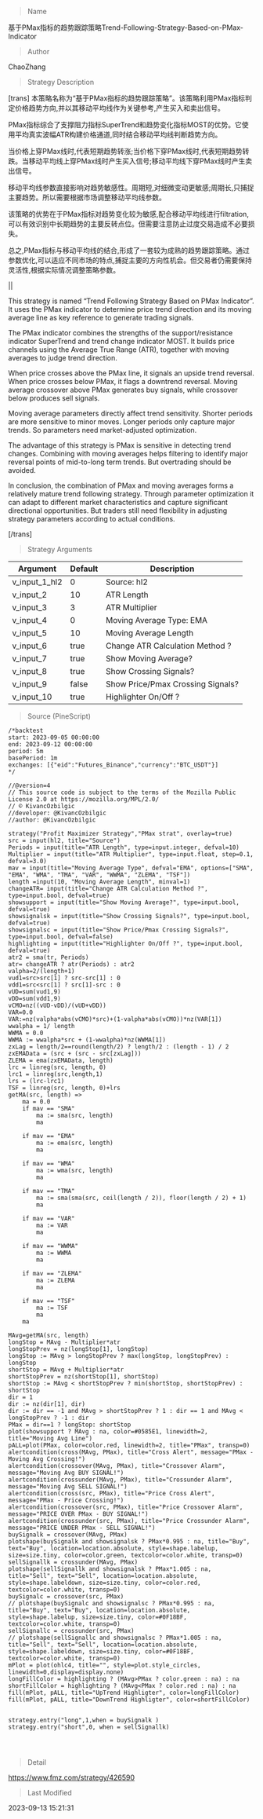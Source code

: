 
> Name

基于PMax指标的趋势跟踪策略Trend-Following-Strategy-Based-on-PMax-Indicator

> Author

ChaoZhang

> Strategy Description



[trans]
本策略名称为“基于PMax指标的趋势跟踪策略”。该策略利用PMax指标判定价格趋势方向,并以其移动平均线作为关键参考,产生买入和卖出信号。

PMax指标综合了支撑阻力指标SuperTrend和趋势变化指标MOST的优势。它使用平均真实波幅ATR构建价格通道,同时结合移动平均线判断趋势方向。

当价格上穿PMax线时,代表短期趋势转涨;当价格下穿PMax线时,代表短期趋势转跌。当移动平均线上穿PMax线时产生买入信号;移动平均线下穿PMax线时产生卖出信号。

移动平均线参数直接影响对趋势敏感性。周期短,对细微变动更敏感;周期长,只捕捉主要趋势。所以需要根据市场调整移动平均线参数。

该策略的优势在于PMax指标对趋势变化较为敏感,配合移动平均线进行filtration,可以有效识别中长期趋势的主要反转点位。但需要注意防止过度交易造成不必要损失。

总之,PMax指标与移动平均线的结合,形成了一套较为成熟的趋势跟踪策略。通过参数优化,可以适应不同市场的特点,捕捉主要的方向性机会。但交易者仍需要保持灵活性,根据实际情况调整策略参数。


||



This strategy is named “Trend Following Strategy Based on PMax Indicator”. It uses the PMax indicator to determine price trend direction and its moving average line as key reference to generate trading signals.

The PMax indicator combines the strengths of the support/resistance indicator SuperTrend and trend change indicator MOST. It builds price channels using the Average True Range (ATR), together with moving averages to judge trend direction.

When price crosses above the PMax line, it signals an upside trend reversal. When price crosses below PMax, it flags a downtrend reversal. Moving average crossover above PMax generates buy signals, while crossover below produces sell signals.

Moving average parameters directly affect trend sensitivity. Shorter periods are more sensitive to minor moves. Longer periods only capture major trends. So parameters need market-adjusted optimization. 

The advantage of this strategy is PMax is sensitive in detecting trend changes. Combining with moving averages helps filtering to identify major reversal points of mid-to-long term trends. But overtrading should be avoided.

In conclusion, the combination of PMax and moving averages forms a relatively mature trend following strategy. Through parameter optimization it can adapt to different market characteristics and capture significant directional opportunities. But traders still need flexibility in adjusting strategy parameters according to actual conditions.

[/trans]

> Strategy Arguments



|Argument|Default|Description|
|----|----|----|
|v_input_1_hl2|0|Source: hl2|high|low|open|close|hlc3|hlcc4|ohlc4|
|v_input_2|10|ATR Length|
|v_input_3|3|ATR Multiplier|
|v_input_4|0|Moving Average Type: EMA|SMA|WMA|TMA|VAR|WWMA|ZLEMA|TSF|
|v_input_5|10|Moving Average Length|
|v_input_6|true|Change ATR Calculation Method ?|
|v_input_7|true|Show Moving Average?|
|v_input_8|true|Show Crossing Signals?|
|v_input_9|false|Show Price/Pmax Crossing Signals?|
|v_input_10|true|Highlighter On/Off ?|


> Source (PineScript)

``` pinescript
/*backtest
start: 2023-09-05 00:00:00
end: 2023-09-12 00:00:00
period: 5m
basePeriod: 1m
exchanges: [{"eid":"Futures_Binance","currency":"BTC_USDT"}]
*/

//@version=4
// This source code is subject to the terms of the Mozilla Public License 2.0 at https://mozilla.org/MPL/2.0/
// © KivancOzbilgic
//developer: @KivancOzbilgic
//author: @KivancOzbilgic

strategy("Profit Maximizer Strategy","PMax strat", overlay=true)
src = input(hl2, title="Source")
Periods = input(title="ATR Length", type=input.integer, defval=10)
Multiplier = input(title="ATR Multiplier", type=input.float, step=0.1, defval=3.0)
mav = input(title="Moving Average Type", defval="EMA", options=["SMA", "EMA", "WMA", "TMA", "VAR", "WWMA", "ZLEMA", "TSF"])
length =input(10, "Moving Average Length", minval=1)
changeATR= input(title="Change ATR Calculation Method ?", type=input.bool, defval=true)
showsupport = input(title="Show Moving Average?", type=input.bool, defval=true)
showsignalsk = input(title="Show Crossing Signals?", type=input.bool, defval=true)
showsignalsc = input(title="Show Price/Pmax Crossing Signals?", type=input.bool, defval=false)
highlighting = input(title="Highlighter On/Off ?", type=input.bool, defval=true)
atr2 = sma(tr, Periods)
atr= changeATR ? atr(Periods) : atr2
valpha=2/(length+1)
vud1=src>src[1] ? src-src[1] : 0
vdd1=src<src[1] ? src[1]-src : 0
vUD=sum(vud1,9)
vDD=sum(vdd1,9)
vCMO=nz((vUD-vDD)/(vUD+vDD))
VAR=0.0
VAR:=nz(valpha*abs(vCMO)*src)+(1-valpha*abs(vCMO))*nz(VAR[1])
wwalpha = 1/ length
WWMA = 0.0
WWMA := wwalpha*src + (1-wwalpha)*nz(WWMA[1])
zxLag = length/2==round(length/2) ? length/2 : (length - 1) / 2
zxEMAData = (src + (src - src[zxLag]))
ZLEMA = ema(zxEMAData, length)
lrc = linreg(src, length, 0)
lrc1 = linreg(src,length,1)
lrs = (lrc-lrc1)
TSF = linreg(src, length, 0)+lrs
getMA(src, length) =>
    ma = 0.0
    if mav == "SMA"
        ma := sma(src, length)
        ma

    if mav == "EMA"
        ma := ema(src, length)
        ma

    if mav == "WMA"
        ma := wma(src, length)
        ma

    if mav == "TMA"
        ma := sma(sma(src, ceil(length / 2)), floor(length / 2) + 1)
        ma

    if mav == "VAR"
        ma := VAR
        ma

    if mav == "WWMA"
        ma := WWMA
        ma

    if mav == "ZLEMA"
        ma := ZLEMA
        ma

    if mav == "TSF"
        ma := TSF
        ma
    ma
    
MAvg=getMA(src, length)
longStop = MAvg - Multiplier*atr
longStopPrev = nz(longStop[1], longStop)
longStop := MAvg > longStopPrev ? max(longStop, longStopPrev) : longStop
shortStop = MAvg + Multiplier*atr
shortStopPrev = nz(shortStop[1], shortStop)
shortStop := MAvg < shortStopPrev ? min(shortStop, shortStopPrev) : shortStop
dir = 1
dir := nz(dir[1], dir)
dir := dir == -1 and MAvg > shortStopPrev ? 1 : dir == 1 and MAvg < longStopPrev ? -1 : dir
PMax = dir==1 ? longStop: shortStop
plot(showsupport ? MAvg : na, color=#0585E1, linewidth=2, title="Moving Avg Line")
pALL=plot(PMax, color=color.red, linewidth=2, title="PMax", transp=0)
alertcondition(cross(MAvg, PMax), title="Cross Alert", message="PMax - Moving Avg Crossing!")
alertcondition(crossover(MAvg, PMax), title="Crossover Alarm", message="Moving Avg BUY SIGNAL!")
alertcondition(crossunder(MAvg, PMax), title="Crossunder Alarm", message="Moving Avg SELL SIGNAL!")
alertcondition(cross(src, PMax), title="Price Cross Alert", message="PMax - Price Crossing!")
alertcondition(crossover(src, PMax), title="Price Crossover Alarm", message="PRICE OVER PMax - BUY SIGNAL!")
alertcondition(crossunder(src, PMax), title="Price Crossunder Alarm", message="PRICE UNDER PMax - SELL SIGNAL!")
buySignalk = crossover(MAvg, PMax)
plotshape(buySignalk and showsignalsk ? PMax*0.995 : na, title="Buy", text="Buy", location=location.absolute, style=shape.labelup, size=size.tiny, color=color.green, textcolor=color.white, transp=0)
sellSignallk = crossunder(MAvg, PMax)
plotshape(sellSignallk and showsignalsk ? PMax*1.005 : na, title="Sell", text="Sell", location=location.absolute, style=shape.labeldown, size=size.tiny, color=color.red, textcolor=color.white, transp=0)
buySignalc = crossover(src, PMax)
// plotshape(buySignalc and showsignalsc ? PMax*0.995 : na, title="Buy", text="Buy", location=location.absolute, style=shape.labelup, size=size.tiny, color=#0F18BF, textcolor=color.white, transp=0)
sellSignallc = crossunder(src, PMax)
// plotshape(sellSignallc and showsignalsc ? PMax*1.005 : na, title="Sell", text="Sell", location=location.absolute, style=shape.labeldown, size=size.tiny, color=#0F18BF, textcolor=color.white, transp=0)
mPlot = plot(ohlc4, title="", style=plot.style_circles, linewidth=0,display=display.none)
longFillColor = highlighting ? (MAvg>PMax ? color.green : na) : na
shortFillColor = highlighting ? (MAvg<PMax ? color.red : na) : na
fill(mPlot, pALL, title="UpTrend Highligter", color=longFillColor)
fill(mPlot, pALL, title="DownTrend Highligter", color=shortFillColor)


strategy.entry("long",1,when = buySignalk )
strategy.entry("short",0, when = sellSignallk)


  
```

> Detail

https://www.fmz.com/strategy/426590

> Last Modified

2023-09-13 15:21:31
